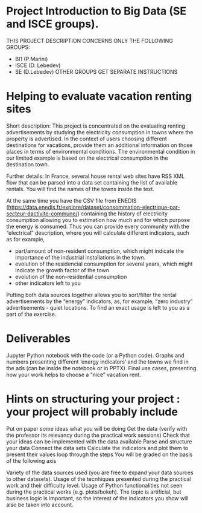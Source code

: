 # Project Introduction to Big Data (SE and ISCE groups).
THIS PROJECT DESCRIPTION CONCERNS ONLY THE FOLLOWING GROUPS:

* BI1 (P.Marini)
* ISCE (D. Lebedev)
* SE (D.Lebedev)
OTHER GROUPS GET SEPARATE INSTRUCTIONS

# Helping to evaluate vacation renting sites
Short description: This project is concentrated on the evaluating renting advertisements by studying the electricity consumption in towns where the property is advertised. In the context of users choosing different destinations for vacations, provide them an additional information on those places in terms of environmental conditions. The environmental condition in our limited example is based on the electrical consumption in the destination town.

Further details: In France, several house rental web sites have RSS XML flow that can be parsed into a data set containing the list of available rentals. You will find the names of the towns inside the text.

At the same time you have the CSV file from ENEDIS (https://data.enedis.fr/explore/dataset/consommation-electrique-par-secteur-dactivite-commune/) containing the history of electricity consumption allowing you to estimation how much and for which purpose the energy is consumed. Thus you can provide every community with the “electrical” description, where you will calculate different indicators, such as for example, 
* part/amount of non-resident consumption, which might indicate the importance of the industrial installations in the town.
* evolution of the residencial consumption for several years, which might indicate the growth factor of the town
* evolution of the non-residential consumption
* other indicators left to you

Putting both data sources together allows you to sort/filter the rental advertisements by the “energy” indicators, as, for example, “zero industry” advertisements - quiet locations. To find an exact usage is left to you as a part of the exercise.

# Deliverables

Jupyter Python notebook with the code (or a Python code).
Graphs and numbers presenting different ‘energy indicators’ and the towns we find in the ads (can be inside the notebook or in PPTX).
Final use cases, presenting how your work helps to choose a “nice” vacation rent.
# Hints on structuring your project : your project will probably include

Put on paper some ideas what you will be doing
Get the data (verify with the professor its relevancy during the practical work sessions)
Check that your ideas can be implemented with the data available
Parse and structure your data
Connect the data sets
Calculate the indicators and plot them to present their values
loop through the steps
You will be graded on the basis of the following axis

Variety of the data sources used (you are free to expand your data sources to other datasets).
Usage of the tecnhiques presented during the practical work and their difficulty level.
Usage of Python functionalities not seen during the practical works (e.g. plots/bokeh).
The topic is artificial, but business logic is important, so the interest of the indicators you show will also be taken into account.
